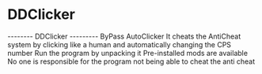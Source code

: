 # DDClicker
-------- DDClicker ---------  ByPass AutoClicker It cheats the AntiCheat system by clicking like a human and automatically changing the CPS number  Run the program by unpacking it Pre-installed mods are available No one is responsible for the program not being able to cheat the anti cheat
